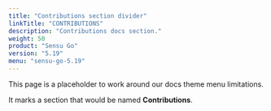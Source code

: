 ```yaml
---
title: "Contributions section divider"
linkTitle: "CONTRIBUTIONS"
description: "Contributions docs section."
weight: 50
product: "Sensu Go"
version: "5.19"
menu: "sensu-go-5.19"
---
```


This page is a placeholder to work around our docs theme menu limitations.

It marks a section that would be named **Contributions**.
